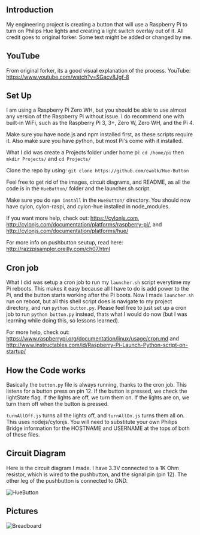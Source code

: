## Introduction
My engineering project is creating a button that will use a Raspberry Pi to turn on Philips Hue lights and creating a light switch overlay out of it. All credit goes to original forker. Some text might be added or changed by me.

## YouTube
From original forker, its a good visual explanation of the process.
YouTube: https://www.youtube.com/watch?v=SGacv8Jgf-8

## Set Up

I am using a Raspberry Pi Zero WH, but you should be able to use almost any version of the Raspberry Pi without issue. I do recommend one with built-in WiFi, such as the Raspberry Pi 3, 3+, Zero W, Zero WH, and the Pi 4.

Make sure you have node.js and npm installed first, as these scripts require it. Also make sure you have python, but most Pi's come with it installed.

What I did was create a Projects folder under home pi: `cd /home/pi` then `mkdir Projects/` and `cd Projects/`

Clone the repo by using: `git clone https://github.com/cwalk/Hue-Button`

Feel free to get rid of the images, circuit diagrams, and README, as all the code is in the `HueButton/` folder and the launcher.sh script.

Make sure you do `npm install` in the `HueButton/` directory. You should now have cylon, cylon-raspi, and cylon-hue installed in node_modules.

If you want more help, check out: https://cylonjs.com, http://cylonjs.com/documentation/platforms/raspberry-pi/, and http://cylonjs.com/documentation/platforms/hue/

For more info on pushbutton seutup, read here: http://razzpisampler.oreilly.com/ch07.html

## Cron job

What I did was setup a cron job to run my `launcher.sh` script everytime my Pi reboots. This makes it easy because all I have to do is add power to the Pi, and the button starts working after the Pi boots. Now I made `launcher.sh` run on reboot, but all this shell script does is navigate to my project directory, and run `python button.py`. Please feel free to just set up a cron job to run `python button.py` instead, thats what I would do now (but I was learning while doing this, so lessons learned).

For more help, check out: https://www.raspberrypi.org/documentation/linux/usage/cron.md and http://www.instructables.com/id/Raspberry-Pi-Launch-Python-script-on-startup/

## How the Code works

Basically the `button.py` file is always running, thanks to the cron job. This listens for a button press on pin 12. If the button is pressed, we check the lightState flag. If the lights are off, we turn them on. If the lights are on, we turn them off when the button is pressed.

`turnAllOff.js` turns all the lights off, and `turnAllOn.js` turns them all on. This uses nodejs/cylonjs. You will need to substitute your own Philips Bridge information for the HOSTNAME and USERNAME at the tops of both of these files.

## Circuit Diagram

Here is the circuit diagram I made. I have 3.3V connected to a 1K Ohm resistor, which is wired to the pushbutton, and the signal pin (pin 12). The other leg of the pushbutton is connected to GND.

![HueButton](/HueButton.png?raw=true "HueButton")

## Pictures

![Breadboard](/Breadboard.jpg?raw=true "Breadboard")
